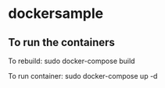 # dockersample

## To run the containers

To rebuild: sudo docker-compose build

To run container: sudo docker-compose up -d
